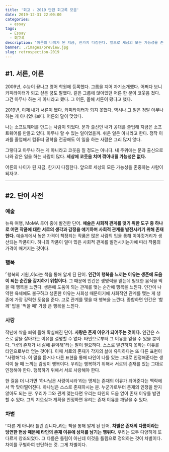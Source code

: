 ```yaml
---
title: '회고 - 2019 단편 회고록 모음'
date: 2019-12-31 22:00:00
categories:
  - essay
tags:
  - Essay
  - 회고록
description: '어른의 나이가 된 지금, 한가지 다짐한다. 앞으로 세상의 모든 가능성을 존중하는 사람이 되자고.'
banner: ./images/preview.jpg
slug: retrospection-2019
---
```




## #1. 서른, 어른

2009년, 수능이 끝나고 영어 학원에 등록했다. 그룹을 지어 자기소개했다. 어쩌다 보니 카피라이터가 되고 싶은 꿈도 말했다. 같은 그룹에 앉아있던 어른 한 분이 코웃음 쳤다. 그건 아무나 하는 게 아니라고 했다. 그 어른, 올해 서른이 됐다고 했다.

2019년, 이제 내가 서른이 됐다. 카피라이터가 되지 못했다. 역시나 그 일은 정말 아무나 하는 게 아니었나보다. 어른의 말이 맞았다.

나는 소프트웨어를 만드는 사람이 되었다. 문과 출신인 내가 공대를 졸업해 지금은 소프트웨어를 만들고 있다. 아무나 할 수 있는 일이었을까. 쉬운 일은 아니라고 한다. 정작 이과를 졸업해서 컴퓨터 공학을 전공해도 이 일을 하는 사람은 그리 많지 않다.

그렇다고 아무나 하는 게 아니라고 코웃음 칠 정도는 아니다. 내 주위에는 문과 출신으로 나와 같은 일을 하는 사람이 많다. **세상에 코웃음 치며 깎아내릴 가능성은 없다.**

어른의 나이가 된 지금, 한가지 다짐한다. 앞으로 세상의 모든 가능성을 존중하는 사람이 되자고.



---



## #2. 단어 사전

### 예술

뉴욕 여행, MoMA 투어 중에 발견한 단어. **예술은 사회적 관계를 맺기 위한 도구 중 하나로 어떤 작품에 대한 서로의 생각과 감정을 얘기하며 사회적 관계를 발전시키기 위해 존재한다.** 예술계에서 높은 가격이 책정되는 작품은 많은 사람의 입을 통해 이야깃거리가 생산되는 작품이다. 하나의 작품이 얼마 많은 사회적 관계를 발전시키는가에 따라 작품의 가격이 매겨지는 것이다.

### 행복

⌜행복의 기원⌟이라는 책을 통해 알게 된 단어. **인간이 행복을 느끼는 이유는 생존에 도움이 되는 순간을 감지하기 위함이다.** 그 때문에 인간은 생명력을 얻는데 필요한 음식을 먹을 때 행복을 느낀다. 생존에 도움이 되는 관계를 맺는 순간에 행복을 느낀다. 인간이 나약한 육체에도 불구하고 생존한 이유는 사회성 때문이기에 사회적인 관계를 맺는 게 생존에 가장 강력한 도움을 준다. 고로 관계를 맺을 때 행복을 느낀다. 종합하면 인간은 '함께' 밥을 '먹을 때' 가장 큰 행복을 느낀다.

### 사랑

작년에 싹을 틔워 올해 확실해진 단어. **사랑은 존재 이유가 되어주는 것이다.** 인간은 스스로 삶을 살아가는 이유를 설명할 수 없다. 타인으로부터 그 이유를 얻을 수 있을 뿐이다. "너의 존재가 내 삶에 유익해"라는 말이 필요하다. 스스로 발견하지 못하는 이유를 타인으로부터 얻는 것이다. 이때 서로의 존재가 각자의 삶에 유익하다는 또 다른 표현이 "사랑해"다. 이 말을 듣거나 다른 표현을 통해 타인이 나를 있는 그대로 인정해준다는 생각이 들 때 느끼는 감정이 행복이다. 우리는 행복하기 위해서 서로의 존재를 있는 그대로 인정해야 한다. 행복하기 위해서 서로 사랑해야 한다.

한 걸음 더 나가면 '하나님은 사랑이시라'라는 명제는 존재의 이유가 되어준다는 맥락에서 딱 맞아떨어진다. 하나님은 스스로 존재하시는 분. 누군가로부터 존재의 인정을 받지 않아도 되는 분. 우리가 그와 관계 맺는다면 우리는 타인의 도움 없이 존재 이유를 발견할 수 있다. 그의 지으심과 계획을 인정하면 우리는 존재 이유를 깨달을 수 있다.

### 차별

⌜다른 게 아니라 틀린 겁니다⌟라는 책을 통해 알게 된 단어. **차별은 존재의 다름이라는 당연한 현상 때문에 타인의 존재 이유에 상처를 남기는 행위다.** 우리는 모두 다양하게 또 다르게 창조되었다. 그 다름은 틀림이 아닌데 이것을 틀림으로 정의하는 것이 차별이다. 차이를 구별하여 판단하는 것. 그게 차별이다.
